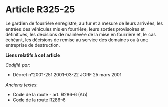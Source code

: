 # Article R325-25

Le gardien de fourrière enregistre, au fur et à mesure de leurs arrivées, les entrées des véhicules mis en fourrière, leurs
sorties provisoires et définitives, les décisions de mainlevée de la mise en fourrière et, le cas échéant, les décisions de
remise au service des domaines ou à une entreprise de destruction.

**Liens relatifs à cet article**

_Codifié par_:

  - Décret n°2001-251 2001-03-22 JORF 25 mars 2001

_Anciens textes_:

  - Code de la route - art. R286-6 (Ab)
  - Code de la route R286-6
